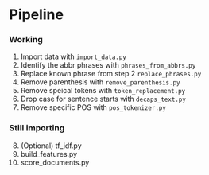 # Pipeline

### Working

1. Import data with `import_data.py`
2. Identify the abbr phrases with `phrases_from_abbrs.py`
3. Replace known phrase from step 2 `replace_phrases.py`
4. Remove parenthesis with `remove_parenthesis.py`
5. Remove speical tokens with `token_replacement.py`
6. Drop case for sentence starts with `decaps_text.py`
7. Remove specific POS with `pos_tokenizer.py`

### Still importing

8. (Optional) tf_idf.py
9. build_features.py
10. score_documents.py